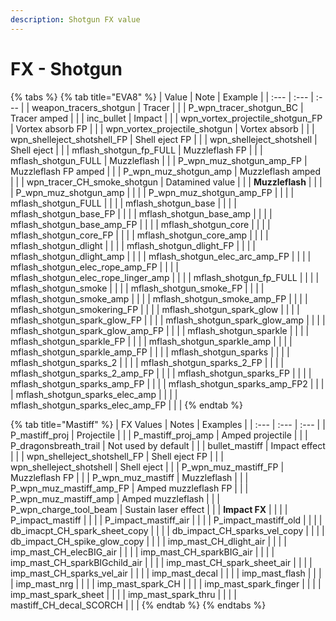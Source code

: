 ```yaml
---
description: Shotgun FX value
---
```


# FX - Shotgun

{% tabs %}
{% tab title="EVA8" %}
| Value | Note | Example |
| :--- | :--- | :--- |
| weapon\_tracers\_shotgun | Tracer |  |
| P\_wpn\_tracer\_shotgun\_BC | Tracer amped |  |
| inc\_bullet | Impact |  |
| wpn\_vortex\_projectile\_shotgun\_FP | Vortex absorb FP |  |
| wpn\_vortex\_projectile\_shotgun | Vortex absorb |  |
| wpn\_shelleject\_shotshell\_FP | Shell eject FP |  |
| wpn\_shelleject\_shotshell | Shell eject |  |
| mflash\_shotgun\_fp\_FULL | Muzzleflash FP |  |
| mflash\_shotgun\_FULL | Muzzleflash |  |
| P\_wpn\_muz\_shotgun\_amp\_FP | Muzzleflash FP amped |  |
| P\_wpn\_muz\_shotgun\_amp | Muzzleflash amped |  |
| wpn\_tracer\_CH\_smoke\_shotgun | Datamined value |  |
| **Muzzleflash** |  |  |
| P\_wpn\_muz\_shotgun\_amp |  |  |
| P\_wpn\_muz\_shotgun\_amp\_FP |  |  |
| mflash\_shotgun\_FULL |  |  |
| mflash\_shotgun\_base |  |  |
| mflash\_shotgun\_base\_FP |  |  |
| mflash\_shotgun\_base\_amp |  |  |
| mflash\_shotgun\_base\_amp\_FP |  |  |
| mflash\_shotgun\_core |  |  |
| mflash\_shotgun\_core\_FP |  |  |
| mflash\_shotgun\_core\_amp |  |  |
| mflash\_shotgun\_dlight |  |  |
| mflash\_shotgun\_dlight\_FP |  |  |
| mflash\_shotgun\_dlight\_amp |  |  |
| mflash\_shotgun\_elec\_arc\_amp\_FP |  |  |
| mflash\_shotgun\_elec\_rope\_amp\_FP |  |  |
| mflash\_shotgun\_elec\_rope\_linger\_amp |  |  |
| mflash\_shotgun\_fp\_FULL |  |  |
| mflash\_shotgun\_smoke |  |  |
| mflash\_shotgun\_smoke\_FP |  |  |
| mflash\_shotgun\_smoke\_amp |  |  |
| mflash\_shotgun\_smoke\_amp\_FP |  |  |
| mflash\_shotgun\_smokering\_FP |  |  |
| mflash\_shotgun\_spark\_glow |  |  |
| mflash\_shotgun\_spark\_glow\_FP |  |  |
| mflash\_shotgun\_spark\_glow\_amp |  |  |
| mflash\_shotgun\_spark\_glow\_amp\_FP |  |  |
| mflash\_shotgun\_sparkle |  |  |
| mflash\_shotgun\_sparkle\_FP |  |  |
| mflash\_shotgun\_sparkle\_amp |  |  |
| mflash\_shotgun\_sparkle\_amp\_FP |  |  |
| mflash\_shotgun\_sparks |  |  |
| mflash\_shotgun\_sparks\_2 |  |  |
| mflash\_shotgun\_sparks\_2\_FP |  |  |
| mflash\_shotgun\_sparks\_2\_amp\_FP |  |  |
| mflash\_shotgun\_sparks\_FP |  |  |
| mflash\_shotgun\_sparks\_amp\_FP |  |  |
| mflash\_shotgun\_sparks\_amp\_FP2 |  |  |
| mflash\_shotgun\_sparks\_elec\_amp |  |  |
| mflash\_shotgun\_sparks\_elec\_amp\_FP |  |  |
{% endtab %}

{% tab title="Mastiff" %}
| FX Values | Notes | Examples |
| :--- | :--- | :--- |
| P\_mastiff\_proj | Projectile |  |
| P\_mastiff\_proj\_amp | Amped projectile |  |
| P\_dragonsbreath\_trail | Not used by default |  |
| bullet\_mastiff | Impact effect |  |
| wpn\_shelleject\_shotshell\_FP | Shell eject FP |  |
| wpn\_shelleject\_shotshell | Shell eject |  |
| P\_wpn\_muz\_mastiff\_FP | Muzzleflash FP |  |
| P\_wpn\_muz\_mastiff | Muzzleflash |  |
| P\_wpn\_muz\_mastiff\_amp\_FP | Amped muzzleflash FP |  |
| P\_wpn\_muz\_mastiff\_amp | Amped muzzleflash |  |
| P\_wpn\_charge\_tool\_beam | Sustain laser effect |  |
| **Impact FX** |  |  |
| P\_impact\_mastiff |  |  |
| P\_impact\_mastiff\_air |  |  |
| P\_impact\_mastiff\_old |  |  |
| db\_imacpt\_CH\_spark\_sheet\_copy |  |  |
| db\_impact\_CH\_sparks\_vel\_copy |  |  |
| db\_impact\_CH\_spike\_glow\_copy |  |  |
| imp\_mast\_CH\_dlight\_air |  |  |
| imp\_mast\_CH\_elecBIG\_air |  |  |
| imp\_mast\_CH\_sparkBIG\_air |  |  |
| imp\_mast\_CH\_sparkBIGchild\_air |  |  |
| imp\_mast\_CH\_spark\_sheet\_air |  |  |
| imp\_mast\_CH\_sparks\_vel\_air |  |  |
| imp\_mast\_decal |  |  |
| imp\_mast\_flash |  |  |
| imp\_mast\_nrg |  |  |
| imp\_mast\_spark\_CH |  |  |
| imp\_mast\_spark\_finger |  |  |
| imp\_mast\_spark\_sheet |  |  |
| imp\_mast\_spark\_thru |  |  |
| mastiff\_CH\_decal\_SCORCH |  |  |
{% endtab %}
{% endtabs %}

